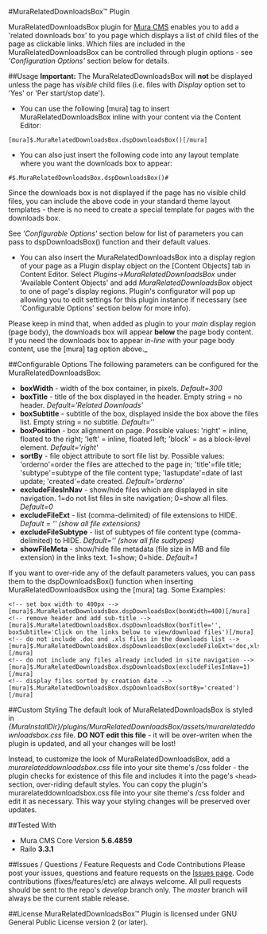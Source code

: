 #MuraRelatedDownloadsBox&trade; Plugin

MuraRelatedDownloadsBox plugin for [Mura CMS](http://getmura.com/) enables you to add a 'related downloads box' to you page which displays a list of child files of the page as clickable links. Which files are included in the MuraRelatedDownloadsBox can be controlled through plugin options - see _'Configuration Options'_ section below for details.

##Usage
**Important:** The MuraRelatedDownloadsBox will **not** be displayed unless the page has _visible_ child files (i.e. files with _Display_ option set to 'Yes' or 'Per start/stop date'). 

+	You can use the following [mura] tag to insert MuraRelatedDownloadsBox inline with your content via the Content Editor:

````
[mura]$.MuraRelatedDownloadsBox.dspDownloadsBox()[/mura]
````

+	You can also just insert the following code into any layout template where you want the downloads box to appear:

````
#$.MuraRelatedDownloadsBox.dspDownloadsBox()#
````

Since the downloads box is not displayed if the page has no visible child files, you can include the above code in your standard theme layout templates - there is no need to create a special template for pages with the downloads box.

See _'Configurable Options'_ section below for list of parameters you can pass to dspDownloadsBox() function and their default values.

+	You can also insert the MuraRelatedDownloadsBox into a display region of your page as a Plugin display object on the [Content Objects] tab in Content Editor. Select _Plugins->MuraRelatedDownloadsBox_ under 'Available Content Objects' and add _MuraRelatedDownloadsBox_ object to one of page's display regions. Plugin's configurator will pop up allowing you to edit settings for this plugin instance if necessary (see 'Configurable Options' section below for more info). 

Please keep in mind that, when added as plugin to your _main_ display region (page body), the downloads box will appear **below** the page body content. If you need the downloads box to appear _in-line_ with your page body content, use the [mura] tag option above._
	
##Configurable Options
The following parameters can be configured for the MuraRelatedDownloadsBox:

*	**boxWidth** - width of the box container, in pixels. _Default=300_
*	**boxTitle** - title of the box displayed in the header. Empty string = no header. _Default='Related Downloads'_
*	**boxSubtitle** - subtitle of the box, displayed inside the box above the files list. Empty string = no subtitle. _Default=''_
*	**boxPosition** - box alignment on page. Possible values: 'right' = inline, floated to the right; 'left' = inline, floated left; 'block' = as a block-level element. _Default='right'_
*	**sortBy** - file object attribute to sort file list by. Possible values: 'orderno'=order the files are atteched to the page in; 'title'=file title; 'subtype'=subtype of the file content type; 'lastupdate'=date of last update; 'created'=date created. _Default='orderno'_
*	**excludeFilesInNav** - show/hide files which are displayed in site navigation. 1=do not list files in site navigation; 0=show all files. _Default=0_
*	**excludeFileExt** - list (comma-delimited) of file extensions to HIDE. _Default = '' (show all file extensions)_
*	**excludeFileSubtype** - list of subtypes of file content type (comma-delimited) to HIDE. _Default='' (show all file sudtypes)_
*	**showFileMeta** - show/hide file metadata (file size in MB and file extension) in the links text. 1=show; 0=hide. _Default=1_

If you want to over-ride any of the default parameters values, you can pass them to the dspDownloadsBox() function when inserting MuraRelatedDownloadsBox using the [mura] tag. Some Examples:

````
<!-- set box width to 400px -->
[mura]$.MuraRelatedDownloadsBox.dspDownloadsBox(boxWidth=400)[/mura]
<!-- remove header and add sub-title -->
[mura]$.MuraRelatedDownloadsBox.dspDownloadsBox(boxTitle='', boxSubtitle='Click on the links below to view/download files')[/mura]
<!-- do not include .doc and .xls files in the downloads list -->
[mura]$.MuraRelatedDownloadsBox.dspDownloadsBox(excludeFileExt='doc,xls')[/mura]
<!-- do not include any files already included in site navigation -->
[mura]$.MuraRelatedDownloadsBox.dspDownloadsBox(excludeFilesInNav=1)[/mura]
<!-- display files sorted by creation date -->
[mura]$.MuraRelatedDownloadsBox.dspDownloadsBox(sortBy='created')[/mura]
````
	
##Custom Styling
The default look of MuraRelatedDownloadsBox is styled in _{MuraInstallDir}/plugins/MuraRelatedDownloadsBox/assets/murarelateddownloadsbox.css_ file.
**DO NOT edit this file** - it will be over-writen when the plugin is updated, and all your changes will be lost!

Instead, to customize the look of MuraRelatedDownloadsBox, add a _murarelateddownloadsbox.css_ file into your site theme's /css folder - the plugin checks for existence of this file and includes it into the page's `<head>` section, over-riding default styles. You can copy the plugin's murarelateddownloadsbox.css file into your site theme's /css folder and edit it as necessary. This way your styling changes will be preserved over updates.

##Tested With
+	Mura CMS Core Version **5.6.4859**
+	Railo **3.3.1**

##Issues / Questions / Feature Requests and Code Contributions
Please post your issues, questions and feature requests on the [Issues page](https://github.com/azadisaryev/MuraRelatedDownloadsBox/issues).
Code contributions (fixes/features/etc) are always welcome. All pull requests should be sent to the repo's _develop_ branch only. The _master_ branch will always be the current stable release.

##License
MuraRelatedDownloadsBox&trade; Plugin is licensed under GNU General Public License version 2 (or later).